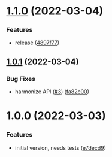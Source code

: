 # [1.1.0](https://github.com/strangedev/styled-components-theming/compare/1.0.1...1.1.0) (2022-03-04)


### Features

* release ([4897f77](https://github.com/strangedev/styled-components-theming/commit/4897f7754e05034acd1a2bae8f5422613f6298e6))

## [1.0.1](https://github.com/strangedev/styled-components-theming/compare/1.0.0...1.0.1) (2022-03-04)


### Bug Fixes

* harmonize API ([#3](https://github.com/strangedev/styled-components-theming/issues/3)) ([fa82c00](https://github.com/strangedev/styled-components-theming/commit/fa82c00cd7616dcebf724d8e8496df21758aa10f))

# 1.0.0 (2022-03-03)


### Features

* initial version, needs tests ([e7decd9](https://github.com/strangedev/styled-components-theming/commit/e7decd95febc2ce15c26b38f7b2de21fe30b227b))
